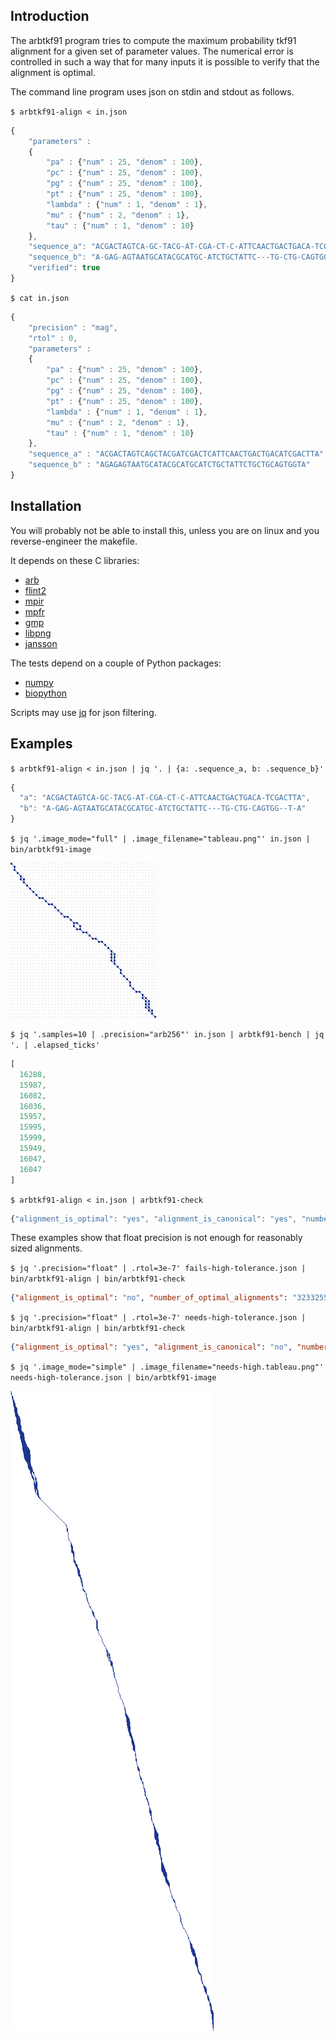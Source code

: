 Introduction
------------

The arbtkf91 program tries to compute the maximum probability tkf91 alignment
for a given set of parameter values.
The numerical error is controlled in such a way that for many inputs
it is possible to verify that the alignment is optimal.

The command line program uses json on stdin and stdout as follows.

`$ arbtkf91-align < in.json`

```javascript
{
    "parameters" :
    {
        "pa" : {"num" : 25, "denom" : 100},
        "pc" : {"num" : 25, "denom" : 100},
        "pg" : {"num" : 25, "denom" : 100},
        "pt" : {"num" : 25, "denom" : 100},
        "lambda" : {"num" : 1, "denom" : 1},
        "mu" : {"num" : 2, "denom" : 1},
        "tau" : {"num" : 1, "denom" : 10}
    },
    "sequence_a": "ACGACTAGTCA-GC-TACG-AT-CGA-CT-C-ATTCAACTGACTGACA-TCGACTTA",
    "sequence_b": "A-GAG-AGTAATGCATACGCATGC-ATCTGCTATTC---TG-CTG-CAGTGG--T-A",
    "verified": true
}
```

`$ cat in.json`

```javascript
{
    "precision" : "mag",
    "rtol" : 0,
    "parameters" :
    {
        "pa" : {"num" : 25, "denom" : 100},
        "pc" : {"num" : 25, "denom" : 100},
        "pg" : {"num" : 25, "denom" : 100},
        "pt" : {"num" : 25, "denom" : 100},
        "lambda" : {"num" : 1, "denom" : 1},
        "mu" : {"num" : 2, "denom" : 1},
        "tau" : {"num" : 1, "denom" : 10}
    },
    "sequence_a" : "ACGACTAGTCAGCTACGATCGACTCATTCAACTGACTGACATCGACTTA",
    "sequence_b" : "AGAGAGTAATGCATACGCATGCATCTGCTATTCTGCTGCAGTGGTA"
}
```

Installation
------------

You will probably not be able to install this,
unless you are on linux and you reverse-engineer the makefile.

It depends on these C libraries:
 * [arb](https://github.com/fredrik-johansson/arb)
 * [flint2](https://github.com/wbhart/flint2)
 * [mpir](https://github.com/wbhart/mpir)
 * [mpfr](http://www.mpfr.org/)
 * [gmp](https://gmplib.org/)
 * [libpng](http://www.libpng.org/pub/png/libpng.html)
 * [jansson](https://github.com/akheron/jansson)

The tests depend on a couple of Python packages:
 * [numpy](https://github.com/numpy/numpy)
 * [biopython](https://github.com/biopython/biopython)

Scripts may use [jq](https://stedolan.github.io/jq/) for json filtering.


Examples
--------

`$ arbtkf91-align < in.json | jq '. | {a: .sequence_a, b: .sequence_b}'`

```javascript
{
  "a": "ACGACTAGTCA-GC-TACG-AT-CGA-CT-C-ATTCAACTGACTGACA-TCGACTTA",
  "b": "A-GAG-AGTAATGCATACGCATGC-ATCTGCTATTC---TG-CTG-CAGTGG--T-A"
}
```

`$ jq '.image_mode="full" | .image_filename="tableau.png"' in.json | bin/arbtkf91-image`

![tableau](https://github.com/argriffing/arbtkf91/blob/master/tableau.png)


`$ jq '.samples=10 | .precision="arb256"' in.json | arbtkf91-bench | jq '. | .elapsed_ticks'`

```javascript
[
  16288,
  15987,
  16082,
  16036,
  15957,
  15995,
  15999,
  15949,
  16047,
  16047
]
```

`$ arbtkf91-align < in.json | arbtkf91-check`

```javascript
{"alignment_is_optimal": "yes", "alignment_is_canonical": "yes", "number_of_optimal_alignments": "56"}
```

These examples show that float precision is not enough
for reasonably sized alignments.

`$ jq '.precision="float" | .rtol=3e-7' fails-high-tolerance.json | bin/arbtkf91-align | bin/arbtkf91-check`
```json
{"alignment_is_optimal": "no", "number_of_optimal_alignments": "32332559983411306514373848819744479641600", "alignment_is_canonical": "no"}
```
`$ jq '.precision="float" | .rtol=3e-7' needs-high-tolerance.json | bin/arbtkf91-align | bin/arbtkf91-check`
```json
{"alignment_is_optimal": "yes", "alignment_is_canonical": "no", "number_of_optimal_alignments": "9442009665687106671596887819668655696812107909520913524435008004699019468288819200000000000000"}
```



`$ jq '.image_mode="simple" | .image_filename="needs-high.tableau.png"' needs-high-tolerance.json | bin/arbtkf91-image`

![tableau](https://github.com/argriffing/arbtkf91/blob/master/needs-high.tableau.png)
